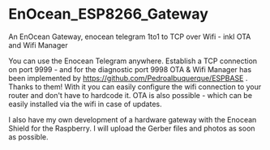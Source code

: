 # EnOcean_ESP8266_Gateway
An EnOcean Gateway, enocean telegram 1to1 to TCP over Wifi - inkl OTA and Wifi Manager


You can use the Enocean Telegram anywhere.
Establish a TCP connection on port 9999 - and for the diagnostic port 9998
OTA & Wifi Manager has been implemented by https://github.com/Pedroalbuquerque/ESPBASE . Thanks to them!
With it you can easily configure the wifi connection to your router and don't have to hardcode it.
OTA is also possible - which can be easily installed via the wifi in case of updates.

I also have my own development of a hardware gateway with the Enocean Shield for the Raspberry.
I will upload the Gerber files and photos as soon as possible.
